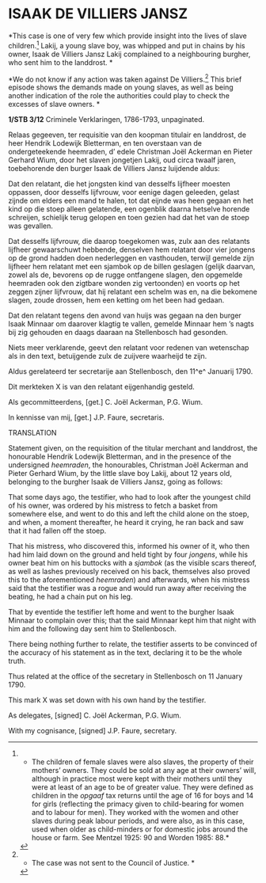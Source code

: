 # ISAAK DE VILLIERS JANSZ

*This case is one of very few which provide insight into the lives of slave children.[^1] Lakij, a young slave boy, was whipped and put in chains by his owner, Isaak de Villiers Jansz Lakij complained to a neighbouring burgher, who sent him to the landdrost. *

*We do not know if any action was taken against De Villiers.[^2] This brief episode shows the demands made on young slaves, as well as being another indication of the role the authorities could play to check the excesses of slave owners. *

**1/STB 3/12** Criminele Verklaringen, 1786-1793, unpaginated.

Relaas gegeeven, ter requisitie van den koopman titulair en landdrost, de heer Hendrik Lodewijk Bletterman, en ten overstaan van de ondergeteekende heemraden, d’ edele Christman Joël Ackerman en Pieter Gerhard Wium, door het slaven jongetjen Lakij, oud circa twaalf jaren, toebehorende den burger Isaak de Villiers Jansz luijdende aldus:

Dat den relatant, die het jongsten kind van desselfs lijfheer moesten oppassen, door desselfs lijfvrouw, voor eenige dagen geleeden, gelast zijnde om elders een mand te halen, tot dat eijnde was heen gegaan en het kind op die stoep alleen gelatende, een ogenblik daarna hetselve horende schreijen, schielijk terug gelopen en toen gezien had dat het van de stoep was gevallen.

Dat desselfs lijfvrouw, die daarop toegekomen was, zulx aan des relatants lijfheer gewaarschuwt hebbende, denselven hem relatant door vier jongens op de grond hadden doen nederleggen en vasthouden, terwijl gemelde zijn lijfheer hem relatant met een sjambok op de billen geslagen (gelijk daarvan, zowel als de, bevorens op de rugge ontfangene slagen, den opgemelde heemraden ook den zigtbare wonden zig vertoonden) en voorts op het zeggen zijner lijfvrouw, dat hij relatant een schelm was en, na die bekomene slagen, zoude drossen, hem een ketting om het been had gedaan.

Dat den relatant tegens den avond van huijs was gegaan na den burger Isaak Minnaar om daarover klagtig te vallen, gemelde Minnaar hem ’s nagts bij zig gehouden en daags daaraan na Stellenbosch had gesonden.

Niets meer verklarende, geevt den relatant voor redenen van wetenschap als in den text, betuijgende zulx de zuijvere waarheijd te zijn.

Aldus gerelateerd ter secretarije aan Stellenbosch, den 11^e^ Januarij 1790.

Dit merkteken X is van den relatant eijgenhandig gesteld.

Als gecommitteerdens, \[get.\] C. Joël Ackerman, P.G. Wium.

In kennisse van mij, \[get.\] J.P. Faure, secretaris.

TRANSLATION

Statement given, on the requisition of the titular merchant and landdrost, the honourable Hendrik Lodewijk Bletterman, and in the presence of the undersigned *heemraden*, the honourables, Christman Joël Ackerman and Pieter Gerhard Wium, by the little slave boy Lakij, about 12 years old, belonging to the burgher Isaak de Villiers Jansz, going as follows:

That some days ago, the testifier, who had to look after the youngest child of his owner, was ordered by his mistress to fetch a basket from somewhere else, and went to do this and left the child alone on the stoep, and when, a moment thereafter, he heard it crying, he ran back and saw that it had fallen off the stoep.

That his mistress, who discovered this, informed his owner of it, who then had him laid down on the ground and held tight by four *jongens*, while his owner beat him on his buttocks with a *sjambok* (as the visible scars thereof, as well as lashes previously received on his back, themselves also proved this to the aforementioned *heemraden*) and afterwards, when his mistress said that the testifier was a rogue and would run away after receiving the beating, he had a chain put on his leg.

That by eventide the testifier left home and went to the burgher Isaak Minnaar to complain over this; that the said Minnaar kept him that night with him and the following day sent him to Stellenbosch.

There being nothing further to relate, the testifier asserts to be convinced of the accuracy of his statement as in the text, declaring it to be the whole truth.

Thus related at the office of the secretary in Stellenbosch on 11 January 1790.

This mark X was set down with his own hand by the testifier.

As delegates, \[signed\] C. Joël Ackerman, P.G. Wium.

With my cognisance, \[signed\] J.P. Faure, secretary.

[^1]: * The children of female slaves were also slaves, the property of their mothers’ owners. They could be sold at any age at their owners’ will, although in practice most were kept with their mothers until they were at least of an age to be of greater value. They were defined as children in the *opgaaf* tax returns until the age of 16 for boys and 14 for girls (reflecting the primacy given to child-bearing for women and to labour for men). They worked with the women and other slaves during peak labour periods, and were also, as in this case, used when older as child-minders or for domestic jobs around the house or farm. See Mentzel 1925: 90 and Worden 1985: 88.*

[^2]: * The case was not sent to the Council of Justice. * 